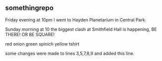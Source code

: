 ## somethingrepo

Friday evening at 10pm I went to Hayden Planetarium in Central Park.

Sunday morning at 10 the biggest clash at Smithfield Hall is happening, BE THERE! OR BE SQUARE! 

red onion
green spinich
yellow tshirt

some changes were made to lines 3,5,7,8,9 and added this line.
